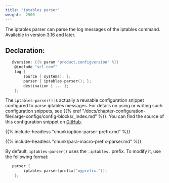```yaml
---
title: "iptables parser"
weight:  2500
---
```

<!-- DISCLAIMER: This file is based on the syslog-ng Open Source Edition documentation https://github.com/balabit/syslog-ng-ose-guides/commit/2f4a52ee61d1ea9ad27cb4f3168b95408fddfdf2 and is used under the terms of The syslog-ng Open Source Edition Documentation License. The file has been modified by Axoflow. -->

The iptables parser can parse the log messages of the iptables command. Available in version 3.16 and later.


## Declaration:

```c
   @version: {{% param "product.configversion" %}}
    @include "scl.conf"
    log {
        source { system(); };
        parser { iptables-parser(); };
        destination { ... };
    };

```


The `iptables-parser()` is actually a reusable configuration snippet configured to parse iptables messages. For details on using or writing such configuration snippets, see {{% xref "/docs/chapter-configuration-file/large-configs/config-blocks/_index.md" %}}. You can find the source of this configuration snippet on [GitHub](https://github.com/syslog-ng/syslog-ng/blob/master/scl/iptables/iptables.conf).


{{% include-headless "chunk/option-parser-prefix.md" %}}

{{% include-headless "chunk/para-macro-prefix-parser.md" %}}

By default, `iptables-parser()` uses the `.iptables.` prefix. To modify it, use the following format:

```c
   parser { 
        iptables-parser(prefix("myprefix.")); 
    };

```

